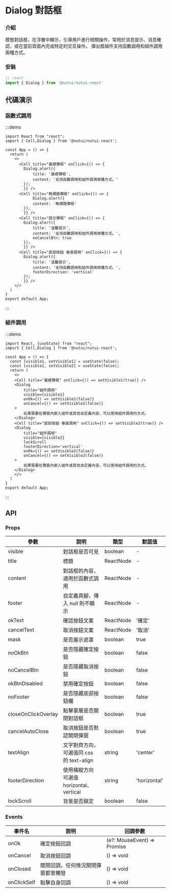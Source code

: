 #  Dialog 對話框

### 介紹

模態對話框，在浮層中顯示，引導用戶進行相關操作，常用於消息提示、消息確認，或在當前頁面內完成特定的交互操作。
彈出框組件支持函數調用和組件調用兩種方式。

### 安裝

```ts
// react
import { Dialog } from '@nutui/nutui-react'

```


## 代碼演示

### 函數式調用

:::demo

```tsx
import React from "react";
import { Cell,Dialog } from '@nutui/nutui-react';

const App = () => {
  return (
    <>
      <Cell title="基礎彈框" onClick={() => {
        Dialog.alert({
            title: '基礎彈框',
            content: '支持函數調用和組件調用兩種方式。'
        });
        }} />
      <Cell title="無標題彈框" onClick={() => {
            Dialog.alert({
            content: '無標題彈框'
        });
        }} />
      <Cell title="提示彈框" onClick={() => {
        Dialog.alert({
            title: '溫馨提示',
            content: '支持函數調用和組件調用兩種方式。',
            noCancelBtn: true
        });
        }} />
      <Cell title="底部按鈕 垂直調用" onClick={() => {
        Dialog.alert({
            title: '溫馨提示',
            content: '支持函數調用和組件調用兩種方式。',
            footerDirection: 'vertical'
        });
        }} />
    </>
  )
}
export default App;
```

:::

### 組件調用

:::demo

```tsx
import React, {useState} from "react";
import { Cell,Dialog } from '@nutui/nutui-react';

const App = () => {
  const [visible1, setVisible1] = useState(false);
  const [visible2, setVisible2] = useState(false);
  return (
    <>
    <Cell title="基礎彈框" onClick={() => setVisible1(true)} />
    <Dialog 
        title="組件調用"
        visible={visible1}
        onOk={() => setVisible1(false)}
        onCancel={() => setVisible1(false)}
    >
        如果需要在彈窗內嵌入組件或其他自定義內容，可以使用組件調用的方式。
    </Dialog>
    <Cell title="底部按鈕 垂直調用" onClick={() => setVisible2(true)} />
    <Dialog 
        title="組件調用"
        visible={visible2}
        lockScroll
        footerDirection='vertical'
        onOk={() => setVisible2(false)}
        onCancel={() => setVisible2(false)}
    >
        如果需要在彈窗內嵌入組件或其他自定義內容，可以使用組件調用的方式。
    </Dialog>
    </>
  )
}
export default App;
```

:::

## API

### Props

| 參數         | 說明                             | 類型   | 默認值           |
|--------------|----------------------------------|--------|------------------|
| visible         |對話框是否可見             | boolean | -                |
| title        | 標題                         | ReactNode | -                |
| content         | 對話框的內容，適用於函數式調用 | ReactNode | -                |
| footer | 自定義頁腳，傳入 null 則不顯示     | ReactNode | - |
| okText          | 確認按鈕文案                        | ReactNode | '確定'              |
| cancelText          | 取消按鈕文案                        | ReactNode | '取消'              |
| mask          | 是否展示遮罩                        | boolean | true              |
| noOkBtn          | 是否隱藏確定按鈕                        | boolean | false              |
| noCancelBtn          | 是否隱藏取消按鈕                        | boolean | false              |
| okBtnDisabled          | 禁用確定按鈕                        | boolean | false              |
| noFooter          | 是否隱藏底部按鈕欄                        | boolean | false              |
| closeOnClickOverlay          | 點擊蒙層是否關閉對話框                        | boolean | true              |
| cancelAutoClose          | 取消按鈕是否默認關閉彈窗                        | boolean | true              |
| textAlign          | 文字對齊方向，可選值同 css 的 text-align                        | string | 'center'              |
| footerDirection          | 使用橫縱方向 可選值 horizontal、vertical                        | string | 'horizontal'              |
| lockScroll          | 背景是否鎖定                        | boolean | false              |

### Events

| 事件名 | 說明           | 回調參數     |
|--------|----------------|--------------|
| onOk  | 確定按鈕回調 | (e?: MouseEvent) => Promise | void |
| onCancel  | 取消按鈕回調 | () => void |
| onClosed  | 關閉回調，任何情況關閉彈窗都會觸發 | () => void |
| onClickSelf  | 點擊自身回調 | () => void |
